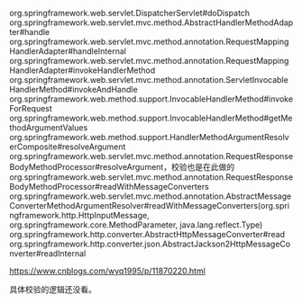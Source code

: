 org.springframework.web.servlet.DispatcherServlet#doDispatch
org.springframework.web.servlet.mvc.method.AbstractHandlerMethodAdapter#handle
org.springframework.web.servlet.mvc.method.annotation.RequestMappingHandlerAdapter#handleInternal
org.springframework.web.servlet.mvc.method.annotation.RequestMappingHandlerAdapter#invokeHandlerMethod
org.springframework.web.servlet.mvc.method.annotation.ServletInvocableHandlerMethod#invokeAndHandle
org.springframework.web.method.support.InvocableHandlerMethod#invokeForRequest
org.springframework.web.method.support.InvocableHandlerMethod#getMethodArgumentValues
org.springframework.web.method.support.HandlerMethodArgumentResolverComposite#resolveArgument
org.springframework.web.servlet.mvc.method.annotation.RequestResponseBodyMethodProcessor#resolveArgument，校验也是在此做的
org.springframework.web.servlet.mvc.method.annotation.RequestResponseBodyMethodProcessor#readWithMessageConverters
org.springframework.web.servlet.mvc.method.annotation.AbstractMessageConverterMethodArgumentResolver#readWithMessageConverters(org.springframework.http.HttpInputMessage, org.springframework.core.MethodParameter, java.lang.reflect.Type)
org.springframework.http.converter.AbstractHttpMessageConverter#read
org.springframework.http.converter.json.AbstractJackson2HttpMessageConverter#readInternal

https://www.cnblogs.com/wyq1995/p/11870220.html


具体校验的逻辑还没看。